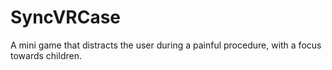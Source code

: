 # SyncVRCase
 A mini game that distracts the user during a painful procedure, with a focus towards children.
